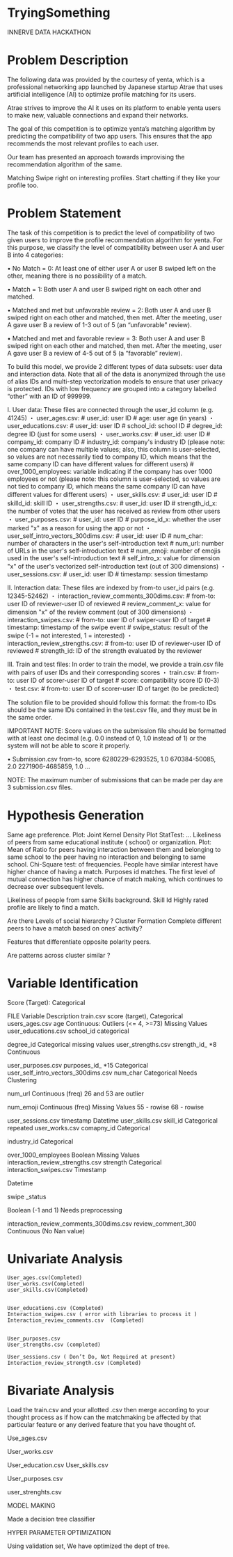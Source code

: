 # TryingSomething
INNERVE DATA HACKATHON

# Problem Description


The following data was provided by the courtesy of yenta, which is a professional networking app launched by Japanese startup Atrae that uses artificial intelligence (AI) to optimize profile matching for its users.

Atrae strives to improve the AI it uses on its platform to enable yenta users to make new, valuable connections and expand their networks.

The goal of this competition is to optimize yenta’s matching algorithm by predicting the compatibility of two app users. 
This ensures that the app recommends the most relevant profiles to each user.

Our team has  presented an approach towards improvising the recommendation algorithm of the same.

Matching
Swipe right on interesting profiles. Start chatting if they like your profile too.
 
 


















 # Problem Statement

The task of this competition is to predict the level of compatibility of two given users to improve the profile recommendation algorithm for yenta. For this purpose, we classify the level of compatibility between user A and user B into 4 categories: 

• No Match = 0: At least one of either user A or user B swiped left on the other, meaning there is no possibility of a match.

• Match = 1: Both user A and user B swiped right on each other and matched.

• Matched and met but unfavorable review = 2: Both user A and user B swiped right on each other and matched, then met. After the meeting, user A gave user B a review of 1-3 out of 5 (an “unfavorable” review).

• Matched and met and favorable review = 3: Both user A and user B swiped right on each other and matched, then met. After the meeting, user A gave user B a review of 4-5 out of 5 (a “favorable” review).

To build this model, we provide 2 different types of data subsets: user data and interaction data.
Note that all of the data is anonymized through the use of alias IDs and multi-step vectorization models to ensure that user privacy is protected. IDs with low frequency are grouped into a category labelled “other” with an ID of 999999.

I. User data: These files are connected through the user_id column (e.g. 41245)
・ user_ages.csv: 
     # user_id: user ID
     # age: user age (in years)
・ user_educations.csv: 
     # user_id: user ID
     # school_id: school ID
     # degree_id: degree ID (just for some users)
・ user_works.csv: 
     # user_id: user ID
     # company_id: company ID
     # industry_id: company's industry ID
     (please note: one company can have multiple values; also, this column is user-selected, so values are not 
       necessarily tied to company ID, which means that the same company ID can have different values for different 
       users)
     # over_1000_employees: variable indicating if the company has over 1000 employees or not
     (please note: this column is user-selected, so values are not tied to company ID, which means the same company 
       ID can have different values for different users)
・ user_skills.csv: 
     # user_id: user ID
     # skilld_id: skill ID
・ user_strengths.csv: 
     # user_id: user ID
     # strength_id_x: the number of votes that the user has received as review from other users
・ user_purposes.csv: 
     # user_id: user ID
     # purpose_id_x: whether the user marked "x" as a reason for using the app or not
・ user_self_intro_vectors_300dims.csv: 
     # user_id: user ID
     # num_char: number of characters in the user's self-introduction text
     # num_url: number of URLs in the user's self-introduction text
     # num_emoji: number of emojis used in the user's self-introduction text
     # self_intro_x: value for dimension "x" of the user's vectorized self-introduction text (out of 300 dimensions)
・ user_sessions.csv: 
     # user_id: user ID
     # timestamp: session timestamp

II. Interaction data: These files are indexed by from-to user_id pairs (e.g. 12345-52462)
・ interaction_review_comments_300dims.csv:
     # from-to: user ID of reviewer-user ID of reviewed
     # review_comment_x: value for dimension "x" of the review comment (out of 300 dimensions)
・ interaction_swipes.csv: 
     # from-to: user ID of swiper-user ID of target
     # timestamp: timestamp of the swipe event
     # swipe_status: result of the swipe (-1 = not interested, 1 = interested)
・ interaction_review_strengths.csv: 
     # from-to: user ID of reviewer-user ID of reviewed
     # strength_id: ID of the strength evaluated by the reviewer

III. Train and test files: In order to train the model, we provide a train.csv file with pairs of user IDs and their corresponding scores
・ train.csv: 
     # from-to: user ID of scorer-user ID of target
     # score: compatibility score ID (0-3)
・ test.csv: 
     # from-to: user ID of scorer-user ID of target (to be predicted)

The solution file to be provided should follow this format: the from-to IDs should be the same IDs contained in the test.csv file, and they must be in the same order.

IMPORTANT NOTE: Score values on the submission file should be formatted with at least one decimal (e.g. 0.0 instead of 0, 1.0 instead of 1) or the system will not be able to score it properly.

• Submission.csv
from-to, score
6280229-6293525, 1.0
670384-50085, 2.0
2271906-4685859, 1.0
...

NOTE: The maximum number of submissions that can be made per day are 3 submission.csv files.
















# Hypothesis Generation
Same age preference. 
Plot: Joint Kernel Density Plot
StatTest: ...
Likeliness of peers from same educational institute ( school) or organization. 
Plot: Mean of Ratio for peers having interaction between them and belonging to same school to the peer having no interaction and belonging to same school.
Chi-Square test: of frequencies.
People have similar interest have higher chance of having a match.
Purposes id matches.
The first level of mutual connection has higher chance of match making, which continues to decrease over subsequent levels.

Likeliness of people from same Skills background.
Skill Id
Highly rated profile are likely to find a match.

Are there Levels of social hierarchy ?
Cluster Formation
Complete different peers to have a match based on ones’ activity?

Features that differentiate opposite polarity peers.

Are patterns across cluster similar ?


# Variable Identification

Score (Target): Categorical

FILE
Variable
Description
train.csv
score
(target), Categorical
users_ages.csv
age
Continuous: 
Outliers (<= 4, >=73)
Missing Values
user_educations.csv
school_id
categorical


degree_id
Categorical
missing values
user_strengths.csv
strength_id_<n> *8
Continuous


user_purposes.csv
purposes_id_<n> *15
Categorical
user_self_intro_vectors_300dims.csv
 num_char
Categorical
Needs Clustering




num_url
Continuous (freq)
26 and 53 are outlier


num_emoji
Continuous (freq)
Missing Values
55 - rowise
68 - rowise



user_sessions.csv
timestamp
Datetime
user_skills.csv
skill_id
Categorical
repeated
user_works.csv
comapny_id
Categorical


industry_id
Categorical


over_1000_employees
Boolean
Missing Values
interaction_review_strengths.csv
strength
Categorical
interaction_swipes.csv
Timestamp


Datetime


swipe _status


Boolean (-1 and 1)
Needs  preprocessing


interaction_review_comments_300dims.csv
review_comment_300
Continuous (No Nan value)




# Univariate Analysis


	User_ages.csv(Completed)
	User_works.csv(Completed)
	user_skills.csv(Completed)


	User_educations.csv (Completed)
	Interaction_swipes.csv ( error with libraries to process it )
	Interaction_review_comments.csv  (Completed)


	User_purposes.csv
	User_strengths.csv (completed)

	User_sessions.csv ( Don’t Do, Not Required at present)
	Interaction_review_strength.csv (Completed)


#  Bivariate Analysis
Load the train.csv and your allotted .csv then merge according to your thought process as if how can the matchmaking be affected by that particular feature or any derived feature that you have thought of.


Use_ages.csv
		
User_works.csv
	

User_education.csv
User_skills.csv


User_purposes.csv
	
user_strenghts.csv


MODEL MAKING

Made a decision tree classifier

HYPER PARAMETER OPTIMIZATION

Using validation set, We have optimized the dept of tree. 


